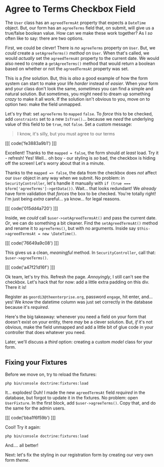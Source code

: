 # Agree to Terms Checkbox Field

The `User` class has an `agreedTermsAt` property that expects a `DateTime` object.
But, our form has an `agreeTerms` field that, on submit, will give us a true/false
boolean value. How can we make these work together? As I *so* often like to say:
there are two options.

First, we could be clever! There is *no* `agreeTerms` property on `User`. But, we
*could* create a `setAgreeTerms()` *method* on `User`. When that's called, we would
*actually* set the `agreedTermsAt` property to the current date. We would also need
to create a `getAgreeTerms()` method that would return a boolean based on whether
or not the `agreedTermsAt` property was set.

This is a *fine* solution. But, this is *also* a good example of how the form system
can start to make your life *harder* instead of *easier*. When your form and your
class don't look the same, *sometimes* you can find a simple and natural solution.
But sometimes, you might need to dream up something *crazy* to make it all work.
If the solution isn't obvious to you, move on to option two: make the field unmapped.

Let's try that: set `agreeTerms` to `mapped` `false`. To *force* this to be checked,
add `constraints` set to a new `IsTrue()`... because we *need* the underlying value
of this field to be `true`, not `false`. Set a custom message:

> I know, it's silly, but you must agree to our terms

[[[ code('fe3883a9b1') ]]]

Excellent! Thanks to the `mapped = false`, the form should *at least* load. Try
it - refresh! Yes! Well... oh boy - our styling is *so* bad, the checkbox is hiding
off the screen! Let's worry about that in a minute.

Thanks to the `mapped => false`, the data from the checkbox does *not* affect our
`User` object in any way when we submit. No problem: in `SecurityController`, let's
handle it manually with `if (true === $form['agreeTerms']->getData())`. Wait...
that looks redundant! We *already* have form validation that *forces* the box to
be checked. You're totally right! I'm just being *extra* careful... ya know... for
legal reasons.

[[[ code('015dd4a720') ]]]

Inside, we *could* call `$user->setAgreedTermsAt()` and pass the current date.
*Or*, we can do something a bit cleaner. Find the  `setAgreedTermsAt()` method and
rename it to `agreeTerms()`, but with no arguments. Inside say
`$this->agreedTermsAt = new \DateTime()`.

[[[ code('76649a9c08') ]]]

This gives us a clean, *meaningful* method. In `SecurityController`, call that:
`$user->agreeTerms()`.

[[[ code('a47f21d16f') ]]]

Ok team, let's try this. Refresh the page. *Annoyingly*, I still can't see the
checkbox. Let's hack that for now: add a little extra padding on this div. There
it is!

Register as `geordi3@theenterprise.org`, password `engage`, hit enter, and...
yes! We *know* the datetime column was just set correctly in the database because
it's *required*.

Here's the big takeaway: whenever you need a field on your form that doesn't exist
on your entity, there *may* be a clever solution. But, *if* it's not obvious, make
the field unmapped and add a little bit of glue code in your controller that does
whatever you need.

Later, we'll discuss a *third* option: creating a custom *model* class for your
form.

## Fixing your Fixtures

Before we move on, try to reload the fixtures:

```terminal
php bin/console doctrine:fixtures:load
```

It... explodes! Duh! I made the new `agreedTermsAt` field *required* in the
database, but forgot to update it in the fixtures. No problem: open `UserFixture`.
In the first block, add `$user->agreeTerms()`. Copy that, and do the same for
the admin users.

[[[ code('bba1f6f59b') ]]]

Cool! Try it again:

```terminal-silent
php bin/console doctrine:fixtures:load
```

And.... all better!

Next: let's fix the styling in our registration form by creating our very own
form *theme*.
